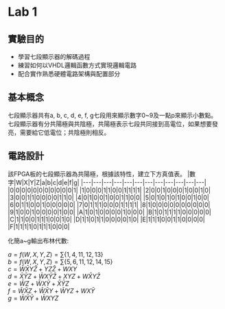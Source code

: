 # Lab 1

## 實驗目的
* 學習七段顯示器的解碼過程
* 練習如何以VHDL邏輯函數方式實現邏輯電路
* 配合實作熟悉硬體電路架構與配置部分

## 基本概念
七段顯示器共有a, b, c, d, e, f, g七段用來顯示數字0~9及一點p來顯示小數點。
七段顯示器有分共陽極與共陰極，共陽極表示七段共同接到高電位，如果想要發亮，需要給它低電位；共陰極則相反。

## 電路設計
該FPGA板的七段顯示器為共陽極，根據該特性，建立下方真值表。
|數字|W|X|Y|Z|a|b|c|d|e|f|g|
|---|---|---|---|---|---|---|---|---|---|---|---|
|0|0|0|0|0|0|0|0|0|0|0|1|
|1|0|0|0|1|1|0|0|1|1|1|1|
|2|0|0|1|0|0|0|1|0|0|1|0|
|3|0|0|1|1|0|0|0|0|1|1|0|
|4|0|1|0|0|1|0|0|1|1|0|0|
|5|0|1|0|1|0|1|0|0|1|0|0|
|6|0|1|1|0|0|1|0|0|0|0|0|
|7|0|1|1|1|0|0|0|1|1|1|1|
|8|1|0|0|0|0|0|0|0|0|0|0|
|9|1|0|0|1|0|0|0|0|1|0|0|
|A|1|0|1|0|0|0|0|1|0|0|0|
|B|1|0|1|1|1|1|0|0|0|0|0|
|C|1|1|0|0|1|1|1|0|0|1|0|
|D|1|1|0|1|1|0|0|0|0|1|0|
|E|1|1|1|0|0|1|1|0|0|0|0|
|F|1|1|1|1|0|1|1|1|0|0|0|

化簡a~g輸出布林代數:<br>

$a=f(W,X,Y,Z)=\sum\{1,4,11,12,13\}$<br>
$b=f(W,X,Y,Z)=\sum\{5,6,11,12,14,15\}$<br>
$c=\bar{W}\bar{X}Y\bar{Z}+YZ\bar{Z}+WXY$<br>
$d=\bar{X}\bar{Y}Z+\bar{W}X\bar{Y}\bar{Z}+XYZ+W\bar{X}Y\bar{Z}$<br>
$e=\bar{W}Z+\bar{W}X\bar{Y}+\bar{X}\bar{Y}Z$<br>
$f=\bar{W}\bar{X}Z+\bar{W}\bar{X}Y+\bar{W}YZ+WX\bar{Y}$<br>
$g=\bar{W}\bar{X}\bar{Y}+\bar{W}XYZ$